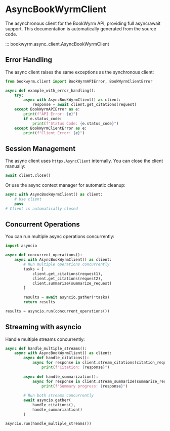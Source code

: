 # AsyncBookWyrmClient

The asynchronous client for the BookWyrm API, providing full async/await support. This documentation is automatically generated from the source code.

::: bookwyrm.async_client.AsyncBookWyrmClient

## Error Handling

The async client raises the same exceptions as the synchronous client:

```python
from bookwyrm.client import BookWyrmAPIError, BookWyrmClientError

async def example_with_error_handling():
    try:
        async with AsyncBookWyrmClient() as client:
            response = await client.get_citations(request)
    except BookWyrmAPIError as e:
        print(f"API Error: {e}")
        if e.status_code:
            print(f"Status Code: {e.status_code}")
    except BookWyrmClientError as e:
        print(f"Client Error: {e}")
```

## Session Management

The async client uses `httpx.AsyncClient` internally. You can close the client manually:

```python
await client.close()
```

Or use the async context manager for automatic cleanup:

```python
async with AsyncBookWyrmClient() as client:
    # Use client
    pass
# Client is automatically closed
```

## Concurrent Operations

You can run multiple async operations concurrently:

```python
import asyncio

async def concurrent_operations():
    async with AsyncBookWyrmClient() as client:
        # Run multiple operations concurrently
        tasks = [
            client.get_citations(request1),
            client.get_citations(request2),
            client.summarize(summarize_request)
        ]
        
        results = await asyncio.gather(*tasks)
        return results

results = asyncio.run(concurrent_operations())
```

## Streaming with asyncio

Handle multiple streams concurrently:

```python
async def handle_multiple_streams():
    async with AsyncBookWyrmClient() as client:
        async def handle_citations():
            async for response in client.stream_citations(citation_request):
                print(f"Citation: {response}")
        
        async def handle_summarization():
            async for response in client.stream_summarize(summarize_request):
                print(f"Summary progress: {response}")
        
        # Run both streams concurrently
        await asyncio.gather(
            handle_citations(),
            handle_summarization()
        )

asyncio.run(handle_multiple_streams())
```
